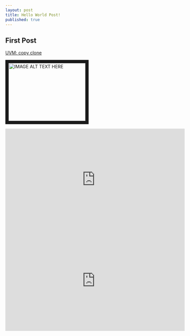 ```yaml
---
layout: post
title: Hello World Post!
published: true
---
```


## First Post

[UVM: copy clone](https://www.dailymotion.com/embed/video/k23obvmFkbv4fPxjekC)

<a href="https://www.dailymotion.com/embed/video/k23obvmFkbv4fPxjekC
" target="_blank"><img src="{{ site.baseurl }}/images/1.png" 
alt="IMAGE ALT TEXT HERE" width="240" height="180" border="10" /></a>

<iframe width="560" height="315" src="https://www.youtube.com/embed/SdZO-Chtkaw" title="YouTube video player" frameborder="0" allow="accelerometer; autoplay; clipboard-write; encrypted-media; gyroscope; picture-in-picture" allowfullscreen></iframe>

<iframe width="560" height="315" src="https://www.dailymotion.com/embed/video/k23obvmFkbv4fPxjekC" title="YouTube video player" frameborder="0" allow="accelerometer; autoplay; clipboard-write; encrypted-media; gyroscope; picture-in-picture" allowfullscreen></iframe>

